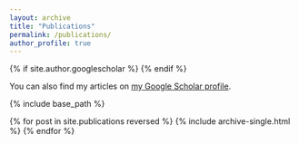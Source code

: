 ```yaml
---
layout: archive
title: "Publications"
permalink: /publications/
author_profile: true
---
```


{% if site.author.googlescholar %}
{% endif %}
  <div class="wordwrap">You can also find my articles on <a href="{{site.author.googlescholar}}">my Google Scholar profile</a>.</div>

{% include base_path %}

{% for post in site.publications reversed %}
  {% include archive-single.html %}
{% endfor %}
